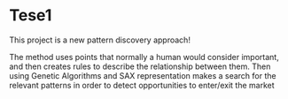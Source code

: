 # Tese1

This project is a new pattern discovery approach!

The method uses points that normally a human would consider important, and then creates rules to describe the relationship between them. Then using Genetic Algorithms and SAX representation makes a search for the relevant patterns in order to detect opportunities to enter/exit the market
